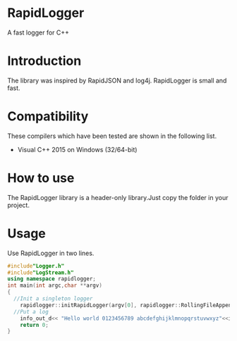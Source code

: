 # RapidLogger
A fast logger for C++ 

# Introduction
The library was inspired by RapidJSON and log4j.
RapidLogger is small and fast.

# Compatibility
These compilers which have been tested are shown in the following list.

* Visual C++ 2015 on Windows (32/64-bit)

# How to use
The RapidLogger library is a header-only library.Just copy the folder in your project.

# Usage
Use RapidLogger in two lines.

~~~cpp
#include"Logger.h"
#include"LogStream.h"
using namespace rapidlogger;
int main(int argc,char **argv)
{
  //Init a singleton logger
  	rapidlogger::initRapidLogger(argv[0], rapidlogger::RollingFileAppender("mylog.log", 1000000));
  //Put a log
	info_out_d<< "Hello world 0123456789 abcdefghijklmnopqrstuvwxyz"<<i;
	return 0;
}
~~~



